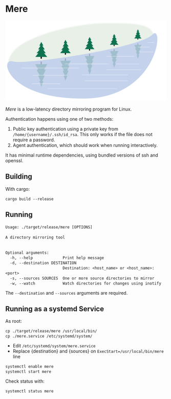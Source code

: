 # Mere

![Mere](mere.svg)

*Mere* is a low-latency directory mirroring program for Linux.

Authentication happens using one of two methods:

1. Public key authentication using a private key from
   `/home/{username}/.ssh/id_rsa`.  This only works if the file does not require
   a password.
2. Agent authentication, which should work when running interactively.

It has minimal runtime dependencies, using bundled versions of ssh and openssl.

## Building

With cargo:

```
cargo build --release
```

## Running

```
Usage: ./target/release/mere [OPTIONS]

A directory mirroring tool


Optional arguments:
  -h, --help             Print help message
  -d, --destination DESTINATION
                         Destination: <host_name> or <host_name>:<port>
  -s, --sources SOURCES  One or more source directories to mirror
  -w, --watch            Watch directories for changes using inotify
```

The `--destination` and `--sources` arguments are required.

## Running as a systemd Service

As root:

```
cp ./target/release/mere /usr/local/bin/
cp ./mere.service /etc/systemd/system/
```

* Edit `/etc/systemd/system/mere.service`
* Replace {destination} and {sources} on `ExecStart=/usr/local/bin/mere` line

```
systemctl enable mere
systemctl start mere
```

Check status with:
```
systemctl status mere
```
